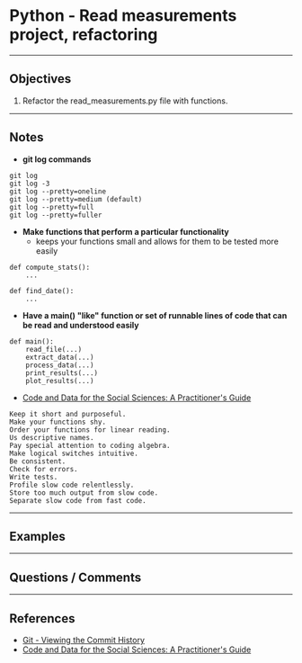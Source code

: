 # Python - Read measurements project, refactoring

*****
## Objectives

1. Refactor the read_measurements.py file with functions.

*****
## Notes

* **git log commands**

```
git log
git log -3
git log --pretty=oneline 
git log --pretty=medium (default)
git log --pretty=full
git log --pretty=fuller
```

* **Make functions that perform a particular functionality**
    * keeps your functions small and allows for them to be tested more easily

```
def compute_stats():
    ...

def find_date():
    ...
```

* **Have a main() "like" function or set of runnable lines of code that can be read and understood easily**
```
def main():
    read_file(...)
    extract_data(...)
    process_data(...)
    print_results(...)
    plot_results(...)

```

* [Code and Data for the Social Sciences: A Practitioner's Guide] 

```
Keep it short and purposeful. 
Make your functions shy. 
Order your functions for linear reading. 
Us descriptive names. 
Pay special attention to coding algebra. 
Make logical switches intuitive. 
Be consistent. 
Check for errors. 
Write tests. 
Profile slow code relentlessly. 
Store too much output from slow code. 
Separate slow code from fast code. 
```

*****
## Examples


*****
## Questions / Comments



*****
## References

* [Git - Viewing the Commit History]
* [Code and Data for the Social Sciences: A Practitioner's Guide] 


[Git - Viewing the Commit History]:http://git-scm.com/book/en/Git-Basics-Viewing-the-Commit-History
[Code and Data for the Social Sciences: A Practitioner's Guide]:http://faculty.chicagobooth.edu/matthew.gentzkow/research/CodeAndData.xhtml
